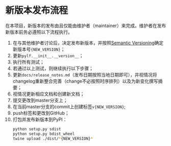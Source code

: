 # 新版本发布流程
在本项目，新版本的发布由且仅能由维护者（maintainer）来完成。维护者在发布新版本前务必遵照以下流程执行。
1. 在与其他维护者讨论后，决定发布新版本，并按照[Semantic Versioning](https://semver.org/)确定新版本号`{NEW_VERSION}`；
2. 更新`pylf.__init__.__version__`；
3. 执行所有测试；
4. 若通过以上测试，则继续执行以下步骤；
5. 更新`docs/release_notes.md`（发布日期按照当地日期即可），并视情况将changelog重新整合完善（change不必按照时序排列）以及为新变化撰写摘
要；
6. 视情况更新相应文档和创建新文档；
7. 提交更改到master分支上；
8. 在当前master分支的commit上创建标签`v{NEW_VERSION}`;
9. push标签和更改到GitHub；
10. 打包并发布新版本到PyPI：
    ```sh
    python setup.py sdist
    python setup.py bdist_wheel
    twine upload ./dist/*{NEW_VERSION}*
    ```

